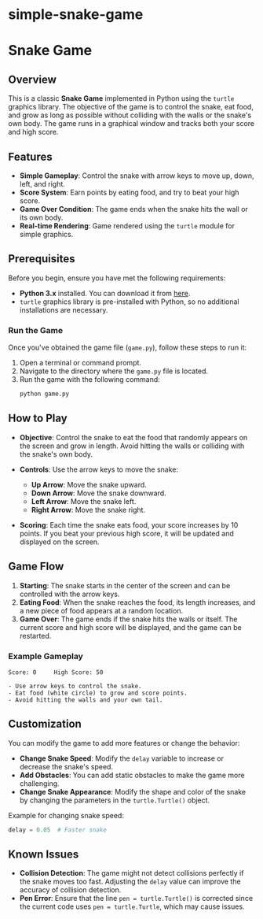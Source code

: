 # simple-snake-game

# Snake Game

## Overview

This is a classic **Snake Game** implemented in Python using the `turtle` graphics library. The objective of the game is to control the snake, eat food, and grow as long as possible without colliding with the walls or the snake's own body. The game runs in a graphical window and tracks both your score and high score.

## Features

- **Simple Gameplay**: Control the snake with arrow keys to move up, down, left, and right.
- **Score System**: Earn points by eating food, and try to beat your high score.
- **Game Over Condition**: The game ends when the snake hits the wall or its own body.
- **Real-time Rendering**: Game rendered using the `turtle` module for simple graphics.

## Prerequisites

Before you begin, ensure you have met the following requirements:
- **Python 3.x** installed. You can download it from [here](https://www.python.org/downloads/).
- `turtle` graphics library is pre-installed with Python, so no additional installations are necessary.


### Run the Game

Once you've obtained the game file (`game.py`), follow these steps to run it:

1. Open a terminal or command prompt.
2. Navigate to the directory where the `game.py` file is located.
3. Run the game with the following command:
   ```bash
   python game.py
   ```

## How to Play

- **Objective**: Control the snake to eat the food that randomly appears on the screen and grow in length. Avoid hitting the walls or colliding with the snake's own body.
- **Controls**: Use the arrow keys to move the snake:
  - **Up Arrow**: Move the snake upward.
  - **Down Arrow**: Move the snake downward.
  - **Left Arrow**: Move the snake left.
  - **Right Arrow**: Move the snake right.
  
- **Scoring**: Each time the snake eats food, your score increases by 10 points. If you beat your previous high score, it will be updated and displayed on the screen.

## Game Flow

1. **Starting**: The snake starts in the center of the screen and can be controlled with the arrow keys.
2. **Eating Food**: When the snake reaches the food, its length increases, and a new piece of food appears at a random location.
3. **Game Over**: The game ends if the snake hits the walls or itself. The current score and high score will be displayed, and the game can be restarted.

### Example Gameplay

```
Score: 0     High Score: 50

- Use arrow keys to control the snake.
- Eat food (white circle) to grow and score points.
- Avoid hitting the walls and your own tail.
```

## Customization

You can modify the game to add more features or change the behavior:

- **Change Snake Speed**: Modify the `delay` variable to increase or decrease the snake's speed.
- **Add Obstacles**: You can add static obstacles to make the game more challenging.
- **Change Snake Appearance**: Modify the shape and color of the snake by changing the parameters in the `turtle.Turtle()` object.

Example for changing snake speed:
```python
delay = 0.05  # Faster snake
```

## Known Issues

- **Collision Detection**: The game might not detect collisions perfectly if the snake moves too fast. Adjusting the `delay` value can improve the accuracy of collision detection.
- **Pen Error**: Ensure that the line `pen = turtle.Turtle()` is corrected since the current code uses `pen = turtle.Turtle`, which may cause issues.

